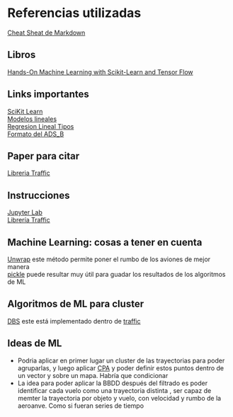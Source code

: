 # Referencias utilizadas
[Cheat Sheat de Markdown](https://github.com/adam-p/markdown-here/wiki/Markdown-Cheatsheet)  
## Libros
[Hands-On Machine Learning with Scikit-Learn and Tensor Flow](https://learning.oreilly.com/library/view/hands-on-machine-learning/9781491962282/ch01.html)

## Links importantes

[SciKit Learn](https://scikit-learn.org/stable/supervised_learning.html#supervised-learning)  
[Modelos lineales](https://scikit-learn.org/stable/modules/linear_model.html)  
[Regresion Lineal Tipos](https://machinelearningmastery.com/linear-regression-for-machine-learning/)  
[Formato del ADS_B](https://mode-s.org/decode/index.html)

## Paper para citar  
[Libreria Traffic](https://traffic-viz.github.io/publications.html)

## Instrucciones  
[Jupyter Lab](https://jupyterlab.readthedocs.io/en/stable/index.html)  
[Librería Traffic](https://traffic-viz.github.io/installation.html)  

## Machine Learning: cosas a tener en cuenta
[Unwrap](https://traffic-viz.github.io/traffic.core.flight.html#traffic.core.Flight.unwrap) este método permite poner el rumbo de los aviones de mejor manera  
[pickle](https://www.datacamp.com/community/tutorials/pickle-python-tutorial) puede resultar muy útil para guadar los resultados de los algoritmos de ML 

## Algoritmos de ML para cluster  
[DBS](https://scikit-learn.org/stable/modules/clustering.html#dbscan) este está implementado dentro de [traffic](https://traffic-viz.github.io/clustering.html)


## Ideas de ML  
* Podria aplicar en primer lugar un cluster de las trayectorias para poder agruparlas, y luego aplicar [CPA](https://traffic-viz.github.io/traffic.core.traffic.html#traffic.core.Traffic.closest_point_of_approach) y poder definir estos puntos dentro de un vector y sobre un mapa. Habría que condicionar   
* La idea para poder aplicar la BBDD después del filtrado es poder identificar cada vuelo como una trayectoria distinta 
, ser capaz de memter la trayectoria por objeto y vuelo, con velocidad y rumbo de la aeroanve. Como si fueran series de tiempo 

